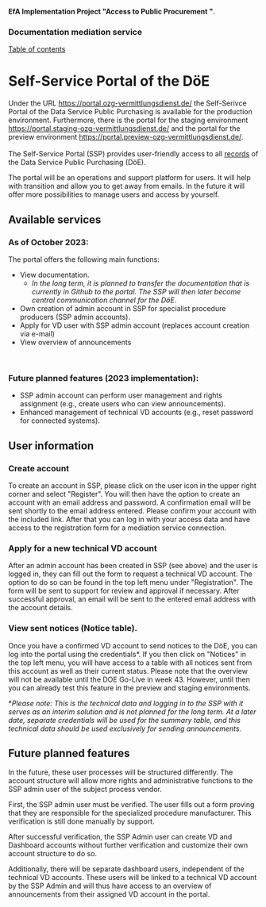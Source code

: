 **EfA Implementation Project "Access to Public Procurement "**.
### Documentation mediation service
[Table of contents](/documentation/documentation.md)
<br>

# Self-Service Portal of the DöE

Under the URL https://portal.ozg-vermittlungsdienst.de/ the Self-Serivce Portal of the Data Service Public Purchasing is available for the production environment.
Furthermore, there is the portal for the staging environment https://portal.staging-ozg-vermittlungsdienst.de/ and the portal for the preview environment https://portal.preview-ozg-vermittlungsdienst.de/.
<br><br>
The Self-Service Portal (SSP) provides user-friendly access to all [records](https://portal.ozg-vermittlungsdienst.de/documentation) of the Data Service Public Purchasing (DöE).

The portal will be an operations and support platform for users. It will help with transition and allow you to get away from emails. In the future it will offer more possibilities to manage users and access by yourself.


## Available services
### As of October 2023:
The portal offers the following main functions:
* View documentation.
  * *In the long term, it is planned to transfer the documentation that is currently in Github to the portal. The SSP will then later become central communication channel for the DöE*.
* Own creation of admin account in SSP for specialist procedure producers (SSP admin accounts).
* Apply for VD user with SSP admin account (replaces account creation via e-mail)
* View overview of announcements
<br>

### Future planned features (2023 implementation):
* SSP admin account can perform user management and rights assignment (e.g., create users who can view announcements).
* Enhanced management of technical VD accounts (e.g., reset password for connected systems).

## User information
### Create account
To create an account in SSP, please click on the user icon in the upper right corner and select "Register". You will then have the option to create an account with an email address and password. A confirmation email will be sent shortly to the email address entered. Please confirm your account with the included link. After that you can log in with your access data and have access to the registration form for a mediation service connection.

### Apply for a new technical VD account
After an admin account has been created in SSP (see above) and the user is logged in, they can fill out the form to request a technical VD account. The option to do so can be found in the top left menu under "Registration". The form will be sent to support for review and approval if necessary. After successful approval, an email will be sent to the entered email address with the account details.

### View sent notices (Notice table).
Once you have a confirmed VD account to send notices to the DöE, you can log into the portal using the credentials*. If you then click on "Notices" in the top left menu, you will have access to a table with all notices sent from this account as well as their current status. Please note that the overview will not be available until the DOE Go-Live in week 43. However, until then you can already test this feature in the preview and staging environments.

**Please note: This is the technical data and logging in to the SSP with it serves as an interim solution and is not planned for the long term. At a later date, separate credentials will be used for the summary table, and this technical data should be used exclusively for sending announcements.*

## Future planned features
In the future, these user processes will be structured differently. The account structure will allow more rights and administrative functions to the SSP admin user of the subject process vendor.

First, the SSP admin user must be verified. The user fills out a form proving that they are responsible for the specialized procedure manufacturer. This verification is still done manually by support.

After successful verification, the SSP Admin user can create VD and Dashboard accounts without further verification and customize their own account structure to do so.

Additionally, there will be separate dashboard users, independent of the technical VD accounts. These users will be linked to a technical VD account by the SSP Admin and will thus have access to an overview of announcements from their assigned VD account in the portal.
